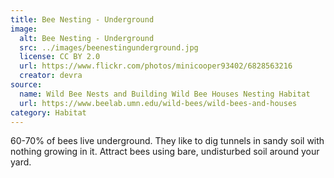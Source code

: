 ```yaml
---
title: Bee Nesting - Underground
image:
  alt: Bee Nesting - Underground
  src: ../images/beenestingunderground.jpg
  license: CC BY 2.0
  url: https://www.flickr.com/photos/minicooper93402/6828563216
  creator: devra
source:
  name: Wild Bee Nests and Building Wild Bee Houses Nesting Habitat
  url: https://www.beelab.umn.edu/wild-bees/wild-bees-and-houses
category: Habitat
---
```

60-70% of bees live underground. They like to dig tunnels in sandy soil with nothing growing in it. Attract bees using bare, undisturbed soil around your yard.
